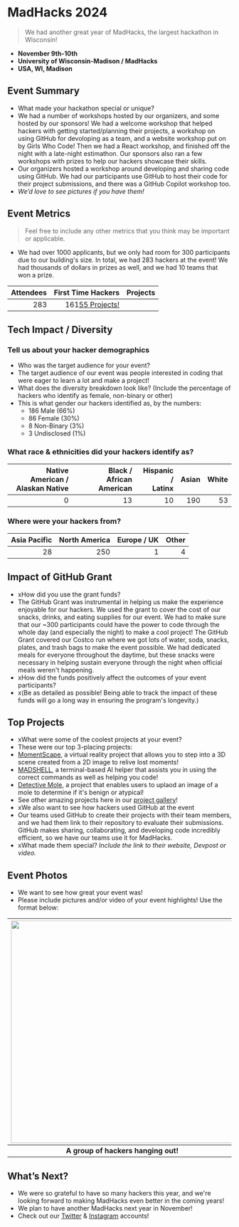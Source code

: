 
# MadHacks 2024
> We had another great year of MadHacks, the largest hackathon in Wisconsin! <br>
 - **November 9th-10th** 
 - **University of Wisconsin-Madison / MadHacks**
 - **USA, WI, Madison**  

## Event Summary

- What made your hackathon special or unique? <br> 
- We had a number of workshops hosted by our organizers, and some hosted by our sponsors! We had a welcome workshop that helped hackers with getting started/planning their
projects, a workshop on using GitHub for devoloping as a team, and a website workshop put on by Girls Who Code! Then we had a React workshop,
and finished off the night with a late-night estimathon. Our sponsors also ran a few workshops with prizes to help our hackers showcase their skills.
- Our organizers hosted a workshop around developing and sharing code using GitHub. We had our participants use GitHub to host their code for their project submissions, and there was a GitHub Copilot workshop too.
- *We’d love to see pictures if you have them!* <br>

## Event Metrics 
> Feel free to include any other metrics that you think may be important or applicable.
- We had over 1000 applicants, but we only had room for 300 participants due to our building's size. In total, we had 283 hackers at the event! We had thousands of dollars in prizes as well, and we had 10 teams that won a prize.

| Attendees |First Time Hackers| Projects|
|---------------:|--------------:|------------:|
|283|161[55 Projects!](https://madhacks.devpost.com/project-gallery)| 

## Tech Impact / Diversity 

### Tell us about your hacker demographics
 - Who was the target audience for your event? <br>
 - The target audience of our event was people interested in coding that were eager to learn a lot and make a project!
 - What does the diversity breakdown look like? (Include the percentage of hackers who identify as female, non-binary or other) <br>
 - This is what gender our hackers identified as, by the numbers:
   - 186 Male (66%)
   - 86 Female (30%)
   - 8 Non-Binary (3%)
   - 3 Undisclosed (1%)

### What race & ethnicities did your hackers identify as?
| Native American / <br> Alaskan Native | Black / <br> African American | Hispanic / <br> Latinx | Asian | White |
|---------------:|--------------:|------------:|---------:|--------:|
|0|13|10|190|53|


### Where were your hackers from?
| Asia Pacific | North America | Europe / UK | Other |
|---------------:|--------------:|------------:|---------:|
|28|250|1|4|


## Impact of GitHub Grant
- xHow did you use the grant funds? <br>
- The GitHub Grant was instrumental in helping us make the experience enjoyable for our hackers. We used the grant to cover the cost of our snacks, drinks, and eating supplies for our event. We had to make sure that our ~300 participants could have the power to code through the whole day (and especially the night) to make a cool project! The GitHub Grant covered our Costco run where we got lots of water, soda, snacks, plates, and trash bags to make the event possible. We had dedicated meals for everyone throughout the daytime, but these snacks were necessary in helping sustain everyone through the night when official meals weren't happening. 
- xHow did the funds positively affect the outcomes of your event participants? <br>
- x(Be as detailed as possible! Being able to track the impact of these funds will go a long way in ensuring the program's longevity.) 

## Top Projects

- xWhat were some of the coolest projects at your event? <br>
- These were our top 3-placing projects:
- [MomentScape](https://devpost.com/software/memoryscape-iaj7yz), a virtual reality project that allows you to step into a 3D scene created from a 2D image to relive lost moments!
- [MADSHELL](https://devpost.com/software/madshell), a terminal-based AI helper that assists you in using the correct commands as well as helping you code!
- [Detective Mole](https://devpost.com/software/detective-mole), a project that enables users to uplaod an image of a mole to determine if it's benign or atypical!
- See other amazing projects here in our [project gallery](https://madhacks.devpost.com/project-gallery)!   
- xWe also want to see how hackers used GitHub at the event <br>
- Our teams used GitHub to create their projects with their team members, and we had them link to their repository to evaluate their submissions. GitHub makes sharing, collaborating, and developing code incredibly efficient, so we have our teams use it for MadHacks.
- xWhat made them special? _Include the link to their website, Devpost or video._

## Event Photos

- We want to see how great your event was! <br>
- Please include pictures and/or video of your event highlights! Use the format below: 

| <img src="https://i1.wp.com/tecknoworks.com/wp-content/uploads/2020/01/hackathon-1.png" width="500" height="auto"> |
|:--:|
| <b> A group of hackers hanging out! </b>|

## What’s Next?
- We were so grateful to have so many hackers this year, and we're looking forward to making MadHacks even better in the coming years! <br>
- We plan to have another MadHacks next year in November! <br>
- Check out our [Twitter](https://twitter.com/MadHacksUW) & [Instagram](https://instagram.com/MadHacksUW) accounts!  
